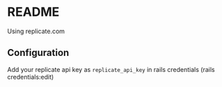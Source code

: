 # README

Using replicate.com

## Configuration

Add your replicate api key as `replicate_api_key` in rails credentials (rails credentials:edit)
